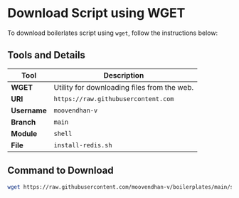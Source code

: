# Download Script using WGET

To download boilerlates script using `wget`, follow the instructions below:

## Tools and Details

| Tool  | Description        |
|-------|--------------------|
| **WGET** | Utility for downloading files from the web. |
| **URI**  | `https://raw.githubusercontent.com` |
| **Username** | `moovendhan-v` |
| **Branch**   | `main` |
| **Module**   | `shell` |
| **File**     | `install-redis.sh` |

## Command to Download

```bash
wget https://raw.githubusercontent.com/moovendhan-v/boilerplates/main/shell/install-redis.sh
